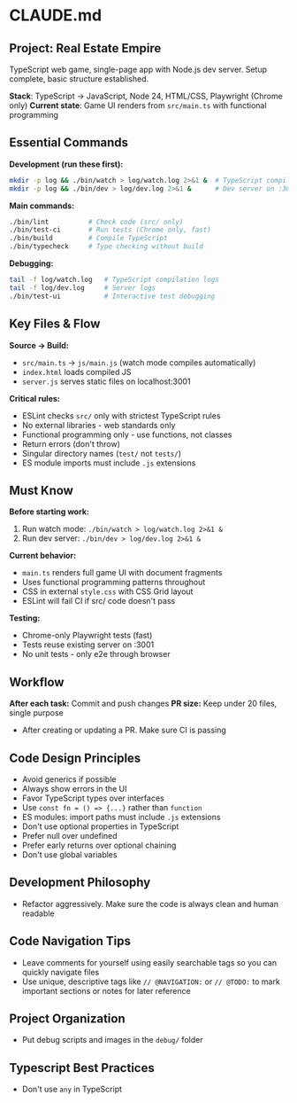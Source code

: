 # CLAUDE.md

## Project: Real Estate Empire
TypeScript web game, single-page app with Node.js dev server. Setup complete, basic structure established.

**Stack**: TypeScript → JavaScript, Node 24, HTML/CSS, Playwright (Chrome only)
**Current state**: Game UI renders from `src/main.ts` with functional programming

## Essential Commands

**Development (run these first):**
```bash
mkdir -p log && ./bin/watch > log/watch.log 2>&1 &  # TypeScript compilation
mkdir -p log && ./bin/dev > log/dev.log 2>&1 &      # Dev server on :3001
```

**Main commands:**
```bash
./bin/lint          # Check code (src/ only)
./bin/test-ci       # Run tests (Chrome only, fast)
./bin/build         # Compile TypeScript
./bin/typecheck     # Type checking without build
```

**Debugging:**
```bash
tail -f log/watch.log   # TypeScript compilation logs
tail -f log/dev.log     # Server logs
./bin/test-ui           # Interactive test debugging
```

## Key Files & Flow

**Source → Build:**
- `src/main.ts` → `js/main.js` (watch mode compiles automatically)
- `index.html` loads compiled JS
- `server.js` serves static files on localhost:3001

**Critical rules:**
- ESLint checks `src/` only with strictest TypeScript rules
- No external libraries - web standards only
- Functional programming only - use functions, not classes
- Return errors (don't throw)
- Singular directory names (`test/` not `tests/`)
- ES module imports must include `.js` extensions

## Must Know

**Before starting work:**
1. Run watch mode: `./bin/watch > log/watch.log 2>&1 &`
2. Run dev server: `./bin/dev > log/dev.log 2>&1 &`

**Current behavior:**
- `main.ts` renders full game UI with document fragments
- Uses functional programming patterns throughout
- CSS in external `style.css` with CSS Grid layout
- ESLint will fail CI if src/ code doesn't pass

**Testing:**
- Chrome-only Playwright tests (fast)
- Tests reuse existing server on :3001
- No unit tests - only e2e through browser

## Workflow

**After each task:** Commit and push changes
**PR size:** Keep under 20 files, single purpose
- After creating or updating a PR. Make sure CI is passing

## Code Design Principles

- Avoid generics if possible
- Always show errors in the UI
- Favor TypeScript types over interfaces
- Use `const fn = () => {...}` rather than `function`
- ES modules: import paths must include `.js` extensions
- Don't use optional properties in TypeScript
- Prefer null over undefined
- Prefer early returns over optional chaining
- Don't use global variables

## Development Philosophy

- Refactor aggressively. Make sure the code is always clean and human readable

## Code Navigation Tips

- Leave comments for yourself using easily searchable tags so you can quickly navigate files
- Use unique, descriptive tags like `// @NAVIGATION:` or `// @TODO:` to mark important sections or notes for later reference

## Project Organization

- Put debug scripts and images in the `debug/` folder

## Typescript Best Practices

- Don't use `any` in TypeScript